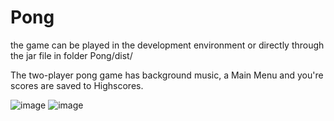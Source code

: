 # Pong
the game can be played in the development environment
or directly through the jar file in folder Pong/dist/

The two-player pong game has background music, a Main Menu and you're scores are saved to Highscores.

![image](https://user-images.githubusercontent.com/43969815/51197468-e6ceac80-18f1-11e9-977d-eded8fb71d45.PNG)
![image](https://user-images.githubusercontent.com/43969815/51197466-e46c5280-18f1-11e9-8f2a-ec638a87b928.PNG)
